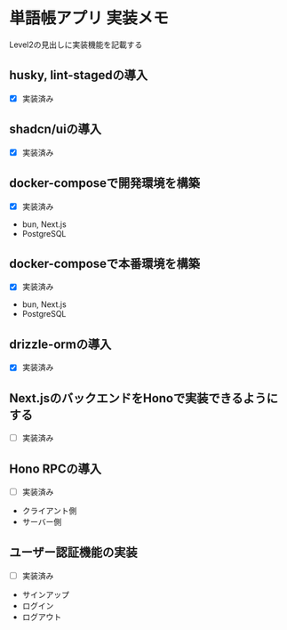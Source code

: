 # 単語帳アプリ 実装メモ

Level2の見出しに実装機能を記載する

## husky, lint-stagedの導入

- [x] 実装済み

## shadcn/uiの導入

- [x] 実装済み

## docker-composeで開発環境を構築

- [x] 実装済み

- bun, Next.js
- PostgreSQL

## docker-composeで本番環境を構築

- [x] 実装済み

- bun, Next.js
- PostgreSQL

## drizzle-ormの導入

- [x] 実装済み

## Next.jsのバックエンドをHonoで実装できるようにする

- [ ] 実装済み

## Hono RPCの導入

- [ ] 実装済み

- クライアント側
- サーバー側

## ユーザー認証機能の実装

- [ ] 実装済み

- サインアップ
- ログイン
- ログアウト
